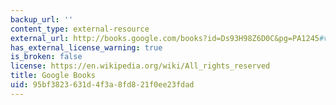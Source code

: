 ```yaml
---
backup_url: ''
content_type: external-resource
external_url: http://books.google.com/books?id=Ds93H98Z6D0C&pg=PA1245#v=onepage
has_external_license_warning: true
is_broken: false
license: https://en.wikipedia.org/wiki/All_rights_reserved
title: Google Books
uid: 95bf3823-631d-4f3a-8fd8-21f0ee23fdad
---
```

